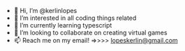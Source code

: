 - 👋 Hi, I’m @kerlinlopes
- 👀 I’m interested in all coding things related
- 🌱 I’m currently learning typescript
- 💞️ I’m looking to collaborate on creating virtual games
- 📫 Reach me on my email! =>>>> lopeskerlin@gmail.com

<!---
kerlinlopes/kerlinlopes is a ✨ special ✨ repository because its `README.md` (this file) appears on your GitHub profile.
You can click the Preview link to take a look at your changes.
--->
